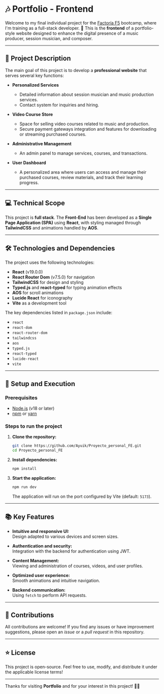 # 🎶 Portfolio - Frontend  
Welcome to my final individual project for the [Factoría F5](https://www.factoriaf5.com/) bootcamp, where I'm training as a full-stack developer. 🚀 This is the **frontend** of a portfolio-style website designed to enhance the digital presence of a music producer, session musician, and composer.

---

## 📖 Project Description  

The main goal of this project is to develop a **professional website** that serves several key functions:

- **Personalized Services**  
  - Detailed information about session musician and music production services.  
  - Contact system for inquiries and hiring.

- **Video Course Store**  
  - Space for selling video courses related to music and production.  
  - Secure payment gateways integration and features for downloading or streaming purchased courses.

- **Administrative Management**  
  - An admin panel to manage services, courses, and transactions.

- **User Dashboard**  
  - A personalized area where users can access and manage their purchased courses, review materials, and track their learning progress.

---

## 💻 Technical Scope  

This project is **full stack**. The **Front-End** has been developed as a **Single Page Application (SPA)** using **React**, with styling managed through **TailwindCSS** and animations handled by **AOS**.

---

## 🛠️ Technologies and Dependencies  

The project uses the following technologies:

- **React** (v19.0.0)  
- **React Router Dom** (v7.5.0) for navigation  
- **TailwindCSS** for design and styling  
- **Typed.js** and **react-typed** for typing animation effects  
- **AOS** for scroll animations  
- **Lucide React** for iconography  
- **Vite** as a development tool  

The key dependencies listed in `package.json` include:  
- `react`  
- `react-dom`  
- `react-router-dom`  
- `tailwindcss`  
- `aos`  
- `typed.js`  
- `react-typed`  
- `lucide-react`  
- `vite`  

---

## 🚀 Setup and Execution  

### Prerequisites  

- [Node.js](https://nodejs.org/) (v18 or later)  
- [npm](https://www.npmjs.com/) or [yarn](https://yarnpkg.com/)  

### Steps to run the project  

1. **Clone the repository:**  

    ```bash
    git clone https://github.com/Ayuik/Proyecto_personal_FE.git
    cd Proyecto_personal_FE
    ```

2. **Install dependencies:**  

    ```bash
    npm install
    ```

3. **Start the application:**  

    ```bash
    npm run dev
    ```

   The application will run on the port configured by Vite (default: `5173`).  

---

## 📚 Key Features  

- **Intuitive and responsive UI:**  
  Design adapted to various devices and screen sizes.  

- **Authentication and security:**  
  Integration with the backend for authentication using JWT.  

- **Content Management:**  
  Viewing and administration of courses, videos, and user profiles.  

- **Optimized user experience:**  
  Smooth animations and intuitive navigation.  

- **Backend communication:**  
  Using `fetch` to perform API requests.  

---

## 🤝 Contributions  

All contributions are welcome! If you find any issues or have improvement suggestions, please open an *issue* or a *pull request* in this repository.  

---

## ⭐️ License  

This project is open-source. Feel free to use, modify, and distribute it under the applicable license terms!  

---

Thanks for visiting **Portfolio** and for your interest in this project! 🎵✨  
